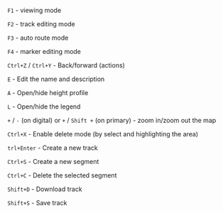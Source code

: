 <!-- markdownlint-disable-next-line first-line-heading -->
`F1` - viewing mode

`F2` - track editing mode

`F3` - auto route mode

`F4` - marker editing mode

`Ctrl+Z` / `Ctrl+Y` - Back/forward (actions)

`E` - Edit the name and description

`A` - Open/hide height profile

`L` - Open/hide the legend

`+` / `-` (on digital) or `+` / `Shift +` (on primary) - zoom in/zoom out the map

`Ctrl+X` - Enable delete mode (by select and highlighting the area)

`trl+Enter` - Create a new track

`Ctrl+S` - Create a new segment

`Ctrl+C` - Delete the selected segment

`Shift+D` - Download track

`Shift+S` - Save track
